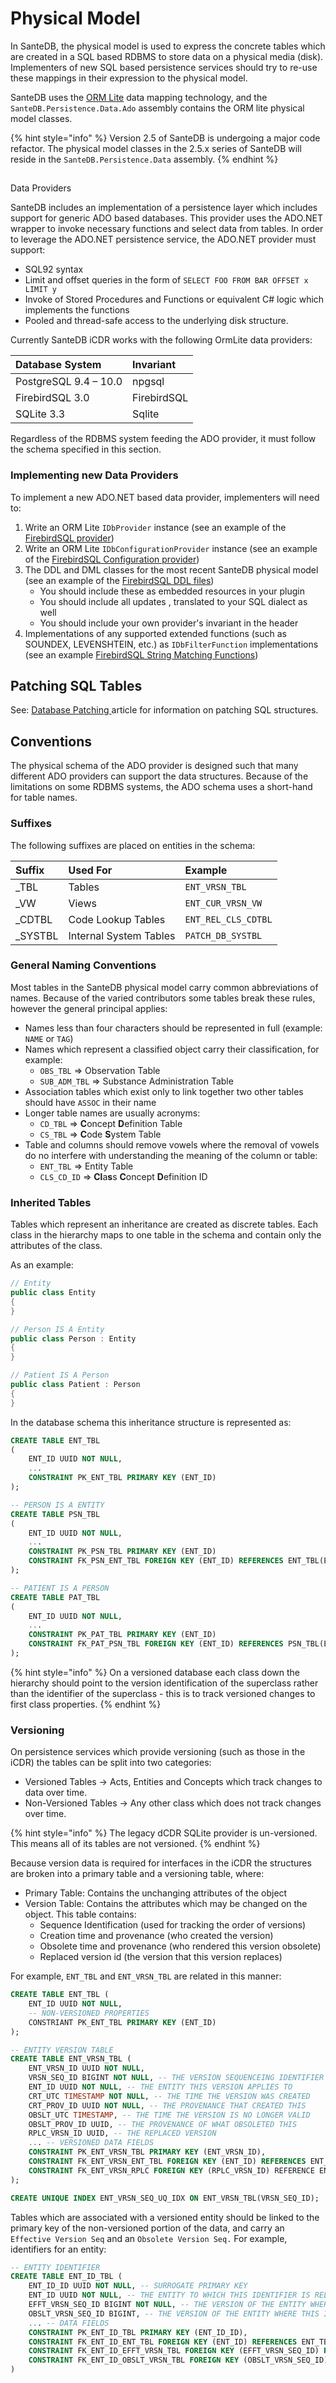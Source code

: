 # Physical Model

In SanteDB, the physical model is used to express the concrete tables which are created in a SQL based RDBMS to store data on a physical media \(disk\). Implementers of new SQL based persistence services should try to re-use these mappings in their expression to the physical model. 

SanteDB uses the [ORM Lite](https://github.com/santedb/santedb-orm) data mapping technology, and the `SanteDB.Persistence.Data.Ado` assembly contains the ORM lite physical model classes.

{% hint style="info" %}
Version 2.5 of SanteDB is undergoing a major code refactor. The physical model classes in the 2.5.x series of SanteDB will reside in the `SanteDB.Persistence.Data` assembly.
{% endhint %}

##  Data Providers

SanteDB includes an implementation of a persistence layer which includes support for generic ADO based databases. This provider uses the ADO.NET wrapper to invoke necessary functions and select data from tables. In order to leverage the ADO.NET persistence service, the ADO.NET provider must support:

* SQL92 syntax 
* Limit and offset queries in the form of `SELECT FOO FROM BAR OFFSET x LIMIT y`
* Invoke of Stored Procedures and Functions or equivalent C\# logic which implements the functions
* Pooled and thread-safe access to the underlying disk structure.

Currently SanteDB iCDR works with the following OrmLite data providers:

| **Database System** | **Invariant** |
| :--- | :--- |
| PostgreSQL 9.4 – 10.0 | npgsql |
| FirebirdSQL 3.0 | FirebirdSQL |
| SQLite 3.3 | Sqlite |

 Regardless of the RDBMS system feeding the ADO provider, it must follow the schema specified in this section.

### Implementing new Data Providers

To implement a new ADO.NET based data provider, implementers will need to:

1. Write an ORM Lite `IDbProvider` instance \(see an example of the [FirebirdSQL provider](https://github.com/santedb/santedb-orm/blob/master/SanteDB.OrmLite/Providers/Firebird/FirebirdSQLProvider.cs)\)
2. Write an ORM Lite `IDbConfigurationProvider` instance \(see an example of the [FirebirdSQL Configuration provider](https://github.com/santedb/santedb-orm/blob/master/SanteDB.OrmLite/Providers/Firebird/FirebirdSQLConfigurationProvider.cs)\)
3. The DDL and DML classes for the most recent SanteDB physical model \(see an example of the [FirebirdSQL DDL files](https://github.com/santedb/santedb-server/tree/master/SanteDB.Persistence.Data.ADO/Data/SQL/FBSQL)\)
   * You should include these as embedded resources in your plugin
   * You should include all updates , translated to your SQL dialect as well
   * You should include your own provider's invariant in the header
4. Implementations of any supported extended functions \(such as SOUNDEX, LEVENSHTEIN, etc.\) as `IDbFilterFunction` implementations \(see an example [FirebirdSQL String Matching Functions](https://github.com/santedb/santedb-orm/blob/master/SanteDB.OrmLite/Providers/Firebird/StrMatchFunctions.cs)\)

## Patching SQL Tables

See: [Database Patching ](../../../extending-santedb/server-plugins/database-patching.md)article for information on patching SQL structures.

## Conventions

The physical schema of the ADO provider is designed such that many different ADO providers can support the data structures. Because of the limitations on some RDBMS systems, the ADO schema uses a short-hand for table names. 

### Suffixes

The following suffixes are placed on entities in the schema:

| Suffix | Used For | Example |
| :--- | :--- | :--- |
| \_TBL | Tables | `ENT_VRSN_TBL` |
| \_VW | Views | `ENT_CUR_VRSN_VW` |
| \_CDTBL | Code Lookup Tables | `ENT_REL_CLS_CDTBL` |
| \_SYSTBL | Internal System Tables | `PATCH_DB_SYSTBL` |

### General Naming Conventions

Most tables in the SanteDB physical model carry common abbreviations of names. Because of the varied contributors some tables break these rules, however the general principal applies:

* Names less than four characters should be represented in full \(example: `NAME` or `TAG`\)
* Names which represent a classified object carry their classification, for example:
  * `OBS_TBL` =&gt; Observation Table
  * `SUB_ADM_TBL` =&gt; Substance Administration Table
* Association tables which exist only to link together two other tables should have `ASSOC` in their name
* Longer table names are usually acronyms:
  * `CD_TBL` =&gt; **C**oncept **D**efinition Table 
  * `CS_TBL` =&gt; **C**ode **S**ystem Table
* Table and columns should remove vowels where the removal of vowels do no interfere with understanding the meaning of the column or table:
  * `ENT_TBL` =&gt; Entity Table
  * `CLS_CD_ID` =&gt; **Cl**a**s**s **C**oncept **D**efinition ID

### Inherited Tables

Tables which represent an inheritance are created as discrete tables. Each class in the hierarchy maps to one table in the schema and contain only the attributes of the class. 

As an example:

```csharp
// Entity 
public class Entity 
{
}

// Person IS A Entity
public class Person : Entity
{
}

// Patient IS A Person
public class Patient : Person
{
}
```

In the database schema this inheritance structure is represented as:

```sql
CREATE TABLE ENT_TBL
(
    ENT_ID UUID NOT NULL,
    ...
    CONSTRAINT PK_ENT_TBL PRIMARY KEY (ENT_ID)
);

-- PERSON IS A ENTITY
CREATE TABLE PSN_TBL
(
    ENT_ID UUID NOT NULL,
    ...
    CONSTRAINT PK_PSN_TBL PRIMARY KEY (ENT_ID)
    CONSTRAINT FK_PSN_ENT_TBL FOREIGN KEY (ENT_ID) REFERENCES ENT_TBL(ENT_ID)
);

-- PATIENT IS A PERSON
CREATE TABLE PAT_TBL
(
    ENT_ID UUID NOT NULL,
    ...
    CONSTRAINT PK_PAT_TBL PRIMARY KEY (ENT_ID)
    CONSTRAINT FK_PAT_PSN_TBL FOREIGN KEY (ENT_ID) REFERENCES PSN_TBL(ENT_ID)
);

```

{% hint style="info" %}
On a versioned database each class down the hierarchy should point to the version identification of the superclass rather than the identifier of the superclass - this is to track versioned changes to first class properties.
{% endhint %}

### Versioning

On persistence services which provide versioning \(such as those in the iCDR\) the tables can be split into two categories:

* Versioned Tables -&gt; Acts, Entities and Concepts which track changes to data over time.
* Non-Versioned Tables -&gt; Any other class which does not track changes over time.

{% hint style="info" %}
The legacy dCDR SQLite provider is un-versioned. This means all of its tables are not versioned.
{% endhint %}

Because version data is required for interfaces in the iCDR the structures are broken into a primary table and a versioning table, where:

* Primary Table: Contains the unchanging attributes of the object
* Version Table: Contains the attributes which may be changed on the object. This table contains:
  * Sequence Identification \(used for tracking the order of versions\)
  * Creation time and provenance \(who created the version\)
  * Obsolete time and provenance \(who rendered this version obsolete\)
  * Replaced version id \(the version that this version replaces\)

For example, `ENT_TBL` and `ENT_VRSN_TBL` are related in this manner:

```sql
CREATE TABLE ENT_TBL (
    ENT_ID UUID NOT NULL,
    -- NON-VERSIONED PROPERTIES
    CONSTRIANT PK_ENT_TBL PRIMARY KEY (ENT_ID)
);

-- ENTITY VERSION TABLE
CREATE TABLE ENT_VRSN_TBL (
    ENT_VRSN_ID UUID NOT NULL,
    VRSN_SEQ_ID BIGINT NOT NULL, -- THE VERSION SEQUENCEING IDENTIFIER
    ENT_ID UUID NOT NULL, -- THE ENTITY THIS VERSION APPLIES TO 
    CRT_UTC TIMESTAMP NOT NULL, -- THE TIME THE VERSION WAS CREATED
    CRT_PROV_ID UUID NOT NULL, -- THE PROVENANCE THAT CREATED THIS
    OBSLT_UTC TIMESTAMP, -- THE TIME THE VERSION IS NO LONGER VALID
    OBSLT_PROV_ID UUID, -- THE PROVENANCE OF WHAT OBSOLETED THIS
    RPLC_VRSN_ID UUID, -- THE REPLACED VERSION
    ... -- VERSIONED DATA FIELDS
    CONSTRAINT PK_ENT_VRSN_TBL PRIMARY KEY (ENT_VRSN_ID),
    CONSTRAINT FK_ENT_VRSN_ENT_TBL FOREIGN KEY (ENT_ID) REFERENCES ENT_TBL(ENT_ID),
    CONSTRAINT FK_ENT_VRSN_RPLC FOREIGN KEY (RPLC_VRSN_ID) REFERENCE ENT_VRSN_TBL(ENT_VRSN_ID)
);

CREATE UNIQUE INDEX ENT_VRSN_SEQ_UQ_IDX ON ENT_VRSN_TBL(VRSN_SEQ_ID);
```

Tables which are associated with a versioned entity should be linked to the primary key of the non-versioned portion of the data, and carry an `Effective Version Seq` and an `Obsolete Version Seq.` For example, identifiers for an entity:

```sql
-- ENTITY IDENTIFIER
CREATE TABLE ENT_ID_TBL (
    ENT_ID_ID UUID NOT NULL, -- SURROGATE PRIMARY KEY
    ENT_ID UUID NOT NULL, -- THE ENTITY TO WHICH THIS IDENTIFIER IS RELATED
    EFFT_VRSN_SEQ_ID BIGINT NOT NULL, -- THE VERSION OF THE ENTITY WHERE THIS ID WAS VALID
    OBSLT_VRSN_SEQ_ID BIGINT, -- THE VERSION OF THE ENTITY WHERE THIS ID IS NO LONGER VALID
    ... -- DATA FIELDS
    CONSTRAINT PK_ENT_ID_TBL PRIMARY KEY (ENT_ID_ID),
    CONSTRAINT FK_ENT_ID_ENT_TBL FOREIGN KEY (ENT_ID) REFERENCES ENT_TBL(ENT_ID),
    CONSTRAINT FK_ENT_ID_EFFT_VRSN_TBL FOREIGN KEY (EFFT_VRSN_SEQ_ID) REFERENCES ENT_VRSN_TBL(VRSN_SEQ_ID),
    CONSTRAINT FK_ENT_ID_OBSLT_VRSN_TBL FOREIGN KEY (OBSLT_VRSN_SEQ_ID) REFERENCES ENT_VRSN_TBL(VRSN_SEQ_ID)
) 
```

